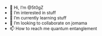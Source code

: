 - 👋 Hi, I’m @5t0gZ
- 👀 I’m interested in stuff
- 🌱 I’m currently learning stuff
- 💞️ I’m looking to collaborate on jomama
- 📫 How to reach me quantum entanglement

<!---
5t0gZ/5t0gZ is a ✨ special ✨ repository because its `README.md` (this file) appears on your GitHub profile.
You can click the Preview link to take a look at your changes.
--->
